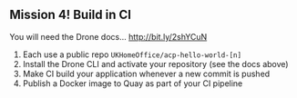 ## Mission 4! Build in CI​

You will need the Drone docs... http://bit.ly/2shYCuN
1. Each use a public repo `UKHomeOffice/acp-hello-world-[n]`
1. Install the Drone CLI and activate your repository​ (see the docs above)
1. Make CI build your application whenever a new commit is pushed​
1. Publish a Docker image to Quay as part of your CI pipeline​